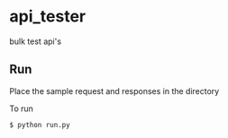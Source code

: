 # api_tester
bulk test api's


## Run

Place the sample request and responses in the directory

To run 
```sh
$ python run.py
```

